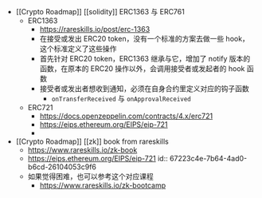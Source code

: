 - [[Crypto Roadmap]] [[solidity]] ERC1363 与 ERC761
	- ERC1363
		- https://rareskills.io/post/erc-1363
		- 在接受或发出 ERC20 token，没有一个标准的方案去做一些 hook，这个标准定义了这些操作
		- 首先针对 ERC20 token，ERC1363 继承与它，增加了 notify 版本的函数，在原本的 ERC20 操作以外，会调用接受者或发起者的 hook 函数
		- 接受者或发出者想收到通知，必须在自身合约里定义对应的钩子函数
			- `onTransferReceived` 与 `onApprovalReceived`
	- ERC721
		- https://docs.openzeppelin.com/contracts/4.x/erc721
		- https://eips.ethereum.org/EIPS/eip-721
		-
- [[Crypto Roadmap]] [[zk]] book from rareskills
	- https://www.rareskills.io/zk-book
	- https://eips.ethereum.org/EIPS/eip-721
	  id:: 67223c4e-7b64-4ad0-b6cd-26104053c9f6
	- 如果觉得困难，也可以参考这个对应课程
		- https://www.rareskills.io/zk-bootcamp